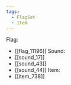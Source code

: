 ```yaml
---
tags:
  - FlagSet
  - Item
---
```

Flag:
- [[flag_11196]]
Sound:
- [[sound_17]]
- [[sound_43]]
- [[sound_44]]
Item:
- [[item_738]]
